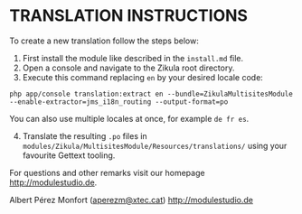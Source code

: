 # TRANSLATION INSTRUCTIONS

To create a new translation follow the steps below:

1. First install the module like described in the `install.md` file.
2. Open a console and navigate to the Zikula root directory.
3. Execute this command replacing `en` by your desired locale code:

`php app/console translation:extract en --bundle=ZikulaMultisitesModule --enable-extractor=jms_i18n_routing --output-format=po`

You can also use multiple locales at once, for example `de fr es`.

4. Translate the resulting `.po` files in `modules/Zikula/MultisitesModule/Resources/translations/` using your favourite Gettext tooling.

For questions and other remarks visit our homepage http://modulestudio.de.

Albert Pérez Monfort (aperezm@xtec.cat)
http://modulestudio.de
